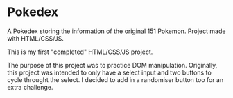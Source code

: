 # Pokedex
A Pokedex storing the information of the original 151 Pokemon. Project made with HTML/CSS/JS.

This is my first "completed" HTML/CSS/JS project.

The purpose of this project was to practice DOM manipulation. Originally, this project was intended to only have a select input and two buttons to cycle throught the select. I decided to add in a randomiser button too for an extra challenge.
